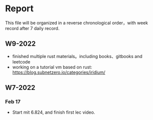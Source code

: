 # Report
This file will be organized in a reverse chronological order，with week record after 7 daily record.

## W9-2022
- finished multiple rust materials。including books、gitbooks and leetcode
- working on a tutorial vm based on rust: https://blog.subnetzero.io/categories/iridium/

## W7-2022
### Feb 17
- Start mit 6.824, and finish first lec video.

